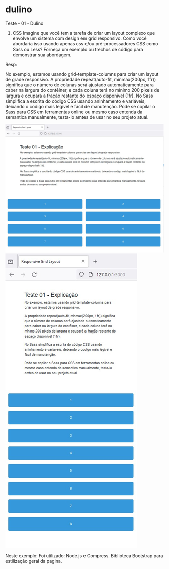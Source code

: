 # dulino
Teste - 01 - Dulino

1) CSS
Imagine que você tem a tarefa de criar um layout complexo que envolve um
sistema com design em grid responsivo. Como você abordaria isso usando
apenas css e/ou pré-processadores CSS como Sass ou Less? Forneça um
exemplo ou trechos de código para demonstrar sua abordagem.

Resp:

No exemplo, estamos usando grid-template-columns para criar um layout de grade responsivo. A propriedade repeat(auto-fit, minmax(200px, 1fr)) significa que o número de colunas será ajustado automaticamente para caber na largura do contêiner, e cada coluna terá no mínimo 200 pixels de largura e ocupará a fração restante do espaço disponível (1fr). 
No Sass simplifica a escrita do código CSS usando aninhamento e variáveis, deixando o codigo mais legível e fácil de manutenção. 
Pode se copilar o Sass para CSS em ferramentas online ou mesmo
caso entenda da semantica manualmente, testa-lo amtes de usar no seu projeto atual.

<img src="https://raw.githubusercontent.com/willhalen/dulino/main/img-01-desk.jpg">
<img src="https://raw.githubusercontent.com/willhalen/dulino/main/img-02-mobile.jpg">

Neste exemplo:
Foi utilizado: Node.js e Compress.
Biblioteca Bootstrap para estilização geral da pagina.




